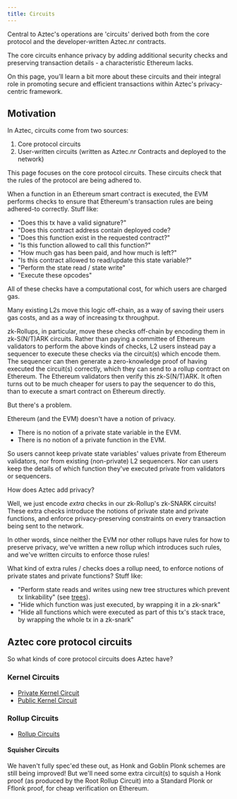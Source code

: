 ```yaml
---
title: Circuits
---
```


Central to Aztec's operations are 'circuits' derived both from the core protocol and the developer-written Aztec.nr contracts.

The core circuits enhance privacy by adding additional security checks and preserving transaction details - a characteristic Ethereum lacks.

On this page, you’ll learn a bit more about these circuits and their integral role in promoting secure and efficient transactions within Aztec's privacy-centric framework.

## Motivation

In Aztec, circuits come from two sources:

1. Core protocol circuits
2. User-written circuits (written as Aztec.nr Contracts and deployed to the network)

This page focuses on the core protocol circuits. These circuits check that the rules of the protocol are being adhered to.

When a function in an Ethereum smart contract is executed, the EVM performs checks to ensure that Ethereum's transaction rules are being adhered-to correctly. Stuff like:

- "Does this tx have a valid signature?"
- "Does this contract address contain deployed code?
- "Does this function exist in the requested contract?"
- "Is this function allowed to call this function?"
- "How much gas has been paid, and how much is left?"
- "Is this contract allowed to read/update this state variable?"
- "Perform the state read / state write"
- "Execute these opcodes"

All of these checks have a computational cost, for which users are charged gas.

Many existing L2s move this logic off-chain, as a way of saving their users gas costs, and as a way of increasing tx throughput.

zk-Rollups, in particular, move these checks off-chain by encoding them in zk-S(N/T)ARK circuits. Rather than paying a committee of Ethereum validators to perform the above kinds of checks, L2 users instead pay a sequencer to execute these checks via the circuit(s) which encode them. The sequencer can then generate a zero-knowledge proof of having executed the circuit(s) correctly, which they can send to a rollup contract on Ethereum. The Ethereum validators then verify this zk-S(N/T)ARK. It often turns out to be much cheaper for users to pay the sequencer to do this, than to execute a smart contract on Ethereum directly.

But there's a problem.

Ethereum (and the EVM) doesn't have a notion of privacy.

- There is no notion of a private state variable in the EVM.
- There is no notion of a private function in the EVM.

So users cannot keep private state variables' values private from Ethereum validators, nor from existing (non-private) L2 sequencers. Nor can users keep the details of which function they've executed private from validators or sequencers.

How does Aztec add privacy?

Well, we just encode _extra_ checks in our zk-Rollup's zk-SNARK circuits! These extra checks introduce the notions of private state and private functions, and enforce privacy-preserving constraints on every transaction being sent to the network.

In other words, since neither the EVM nor other rollups have rules for how to preserve privacy, we've written a new rollup which introduces such rules, and we've written circuits to enforce those rules!

What kind of extra rules / checks does a rollup need, to enforce notions of private states and private functions? Stuff like:

- "Perform state reads and writes using new tree structures which prevent tx linkability" (see [trees](../storage/trees/main.md)).
- "Hide which function was just executed, by wrapping it in a zk-snark"
- "Hide all functions which were executed as part of this tx's stack trace, by wrapping the whole tx in a zk-snark"

## Aztec core protocol circuits

So what kinds of core protocol circuits does Aztec have?

### Kernel Circuits

- [Private Kernel Circuit](./kernels/private_kernel)
- [Public Kernel Circuit](./kernels/public_kernel)

### Rollup Circuits

- [Rollup Circuits](./rollup_circuits/main)

#### Squisher Circuits

We haven't fully spec'ed these out, as Honk and Goblin Plonk schemes are still being improved! But we'll need some extra circuit(s) to squish a Honk proof (as produced by the Root Rollup Circuit) into a Standard Plonk or Fflonk proof, for cheap verification on Ethereum.
